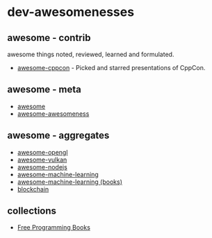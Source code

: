 # dev-awesomenesses

## awesome - contrib

awesome things noted, reviewed, learned and formulated.

- [awesome-cppcon](awesome-cppcon.md) - Picked and starred presentations of CppCon.

## awesome - meta

- [awesome](https://github.com/sindresorhus/awesome)
- [awesome-awesomeness](https://github.com/bayandin/awesome-awesomeness)

## awesome - aggregates 

- [awesome-opengl](https://github.com/eug/awesome-opengl)
- [awesome-vulkan](https://github.com/vinjn/awesome-vulkan)
- [awesome-nodejs](https://github.com/sqreen/awesome-nodejs-projects)
- [awesome-machine-learning](https://github.com/josephmisiti/awesome-machine-learning)
- [awesome-machine-learning (books)](https://github.com/josephmisiti/awesome-machine-learning/blob/master/books.md)
- [blockchain](https://github.com/McFrankline/Blockchain-stuff)

## collections 

- [Free Programming Books](https://github.com/vhf/free-programming-books/blob/master/free-programming-books.md)
